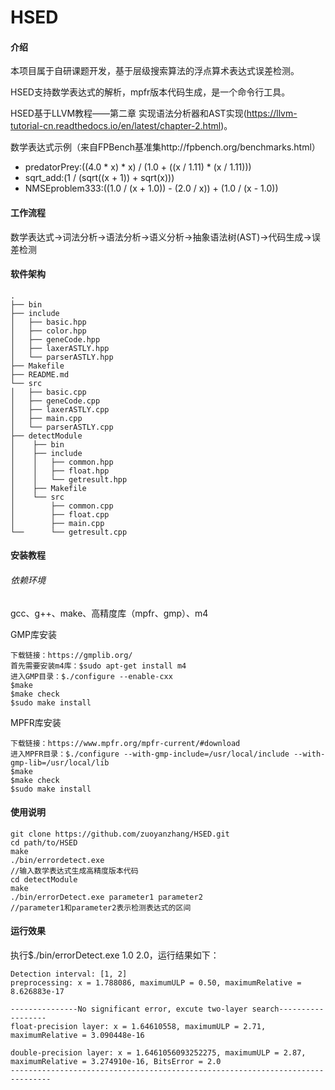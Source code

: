 # HSED

#### 介绍
本项目属于自研课题开发，基于层级搜索算法的浮点算术表达式误差检测。

HSED支持数学表达式的解析，mpfr版本代码生成，是一个命令行工具。

HSED基于LLVM教程——第二章 实现语法分析器和AST实现(https://llvm-tutorial-cn.readthedocs.io/en/latest/chapter-2.html)。

数学表达式示例（来自FPBench基准集http://fpbench.org/benchmarks.html）
* predatorPrey:((4.0 * x) * x) / (1.0 + ((x / 1.11) * (x / 1.11)))
* sqrt_add:(1 / (sqrt((x + 1)) + sqrt(x)))
* NMSEproblem333:((1.0 / (x + 1.0)) - (2.0 / x)) + (1.0 / (x - 1.0))
#### 工作流程
数学表达式->词法分析->语法分析->语义分析->抽象语法树(AST)->代码生成->误差检测

#### 软件架构
```
.
├── bin
├── include
│   ├── basic.hpp
│   ├── color.hpp
│   ├── geneCode.hpp
│   ├── laxerASTLY.hpp
│   └── parserASTLY.hpp
├── Makefile
├── README.md
└── src
│   ├── basic.cpp
│   ├── geneCode.cpp
│   ├── laxerASTLY.cpp
│   ├── main.cpp
│   └── parserASTLY.cpp
├── detectModule
│    ├── bin
│    ├── include
│    │   ├── common.hpp
│    │   ├── float.hpp
│    │   └── getresult.hpp
│    ├── Makefile
│    └── src
│        ├── common.cpp
│        ├── float.cpp
│        ├── main.cpp
└──      └── getresult.cpp
```
#### 安装教程
###### 依赖环境
gcc、g++、make、高精度库（mpfr、gmp）、m4

GMP库安装
```
下载链接：https://gmplib.org/
首先需要安装m4库：$sudo apt-get install m4
进入GMP目录：$./configure --enable-cxx
$make
$make check
$sudo make install
```

MPFR库安装
```
下载链接：https://www.mpfr.org/mpfr-current/#download
进入MPFR目录：$./configure --with-gmp-include=/usr/local/include --with-gmp-lib=/usr/local/lib
$make
$make check
$sudo make install
```

#### 使用说明
```
git clone https://github.com/zuoyanzhang/HSED.git
cd path/to/HSED
make
./bin/errordetect.exe
//输入数学表达式生成高精度版本代码
cd detectModule
make
./bin/errorDetect.exe parameter1 parameter2
//parameter1和parameter2表示检测表达式的区间
```
#### 运行效果
执行$./bin/errorDetect.exe 1.0 2.0，运行结果如下：
```
Detection interval: [1, 2]
preprocessing: x = 1.788086, maximumULP = 0.50, maximumRelative = 8.626883e-17

---------------No significant error, excute two-layer search------------------
float-precision layer: x = 1.64610558, maximumULP = 2.71, maximumRelative = 3.090448e-16

double-precision layer: x = 1.6461056093252275, maximumULP = 2.87, maximumRelative = 3.274910e-16, BitsError = 2.0
-------------------------------------------------------------------------------
```


